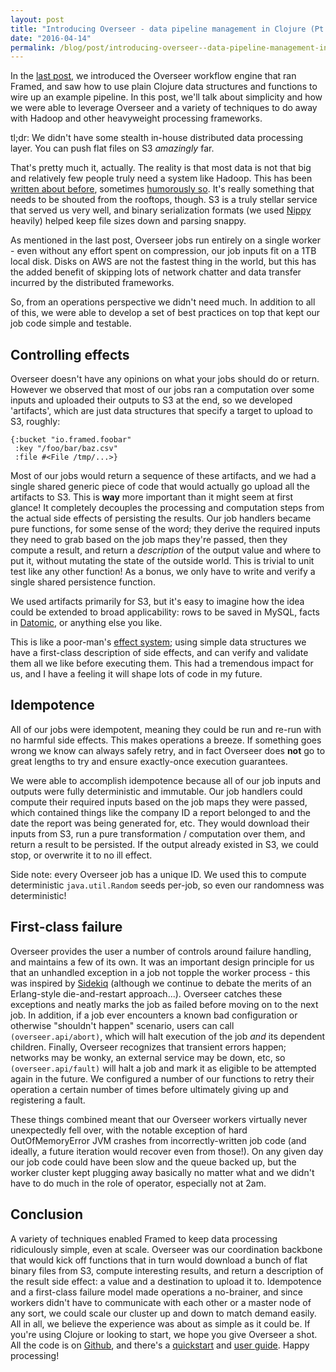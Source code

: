 ```yaml
---
layout: post
title: "Introducing Overseer - data pipeline management in Clojure (Pt. 2)"
date: "2016-04-14"
permalink: /blog/post/introducing-overseer--data-pipeline-management-in-clojure-pt-2
---
```


In the [last post](/blog/post/introducing-overseer--data-pipeline-management-in-clojure-pt-1), we introduced the Overseer workflow engine that ran Framed, and saw how to use plain Clojure data structures and functions to wire up an example pipeline. In this post, we'll talk about simplicity and how we were able to leverage Overseer and a variety of techniques to do away with Hadoop and other heavyweight processing frameworks.

<break />

tl;dr: We didn't have some stealth in-house distributed data processing layer. You can push flat files on S3 *amazingly* far.

That's pretty much it, actually. The reality is that most data is not that big and relatively few people truly need a system like Hadoop. This has been [written about before](https://www.chrisstucchio.com/blog/2013/hadoop_hatred.html), sometimes [humorously so](http://aadrake.com/command-line-tools-can-be-235x-faster-than-your-hadoop-cluster.html). It's really something that needs to be shouted from the rooftops, though. S3 is a truly stellar service that served us very well, and binary serialization formats (we used [Nippy](https://github.com/ptaoussanis/nippy) heavily) helped keep file sizes down and parsing snappy.

As mentioned in the last post, Overseer jobs run entirely on a single worker - even without any effort spent on compression, our job inputs fit on a 1TB local disk. Disks on AWS are not the fastest thing in the world, but this has the added benefit of skipping lots of network chatter and data transfer incurred by the distributed frameworks.

So, from an operations perspective we didn't need much. In addition to all of this, we were able to develop a set of best practices on top that kept our job code simple and testable.

## Controlling effects

Overseer doesn't have any opinions on what your jobs should do or return. However we observed that most of our jobs ran a computation over some inputs and uploaded their outputs to S3 at the end, so we developed 'artifacts', which are just data structures that specify a target to upload to S3, roughly:

<pre class="prettyprint lang-clojure"><code>{:bucket "io.framed.foobar"
 :key "/foo/bar/baz.csv"
 :file #&lt;File /tmp/...&gt;}</code></pre>

Most of our jobs would return a sequence of these artifacts, and we had a single shared generic piece of code that would actually go upload all the artifacts to S3. This is **way** more important than it might seem at first glance! It completely decouples the processing and computation steps from the actual side effects of persisting the results. Our job handlers became pure functions, for some sense of the word; they derive the required inputs they need to grab based on the job maps they're passed, then they compute a result, and return a *description* of the output value and where to put it, without mutating the state of the outside world. This is trivial to unit test like any other function! As a bonus, we only have to write and verify a single shared persistence function.

We used artifacts primarily for S3, but it's easy to imagine how the idea could be extended to broad applicability: rows to be saved in MySQL, facts in [Datomic](http://www.datomic.com/), or anything else you like.

This is like a poor-man's [effect system](https://en.wikipedia.org/wiki/Effect_system); using simple data structures we have a first-class description of side effects, and can verify and validate them all we like before executing them. This had a tremendous impact for us, and I have a feeling it will shape lots of code in my future.

## Idempotence

All of our jobs were idempotent, meaning they could be run and re-run with no harmful side effects. This makes operations a breeze. If something goes wrong we know can always safely retry, and in fact Overseer does <strong>not</strong> go to great lengths to try and ensure exactly-once execution guarantees.

We were able to accomplish idempotence because all of our job inputs and outputs were fully deterministic and immutable. Our job handlers could compute their required inputs based on the job maps they were passed, which contained things like the company ID a report belonged to and the date the report was being generated for, etc. They would download their inputs from S3, run a pure transformation / computation over them, and return a result to be persisted. If the output already existed in S3, we could stop, or overwrite it to no ill effect.

Side note: every Overseer job has a unique ID. We used this to compute deterministic `java.util.Random` seeds per-job, so even our randomness was deterministic!

## First-class failure

Overseer provides the user a number of controls around failure handling, and maintains a few of its own. It was an important design principle for us that an unhandled exception in a job not topple the worker process - this was inspired by [Sidekiq](https://github.com/mperham/sidekiq/wiki/Error-Handling) (although we continue to debate the merits of an Erlang-style die-and-restart approach...). Overseer catches these exceptions and neatly marks the job as failed before moving on to the next job. In addition, if a job ever encounters a known bad configuration or otherwise "shouldn't happen" scenario, users can call `(overseer.api/abort)`, which will halt execution of the job *and* its dependent children. Finally, Overseer recognizes that transient errors happen; networks may be wonky, an external service may be down, etc, so `(overseer.api/fault)` will halt a job and mark it as eligible to be attempted again in the future. We configured a number of our functions to retry their operation a certain number of times before ultimately giving up and registering a fault.

These things combined meant that our Overseer workers virtually never unexpectedly fell over, with the notable exception of hard OutOfMemoryError JVM crashes from incorrectly-written job code (and ideally, a future iteration would recover even from those!). On any given day our job code could have been slow and the queue backed up, but the worker cluster kept plugging away basically no matter what and we didn't have to do much in the role of operator, especially not at 2am.

## Conclusion

A variety of techniques enabled Framed to keep data processing ridiculously simple, even at scale. Overseer was our coordination backbone that would kick off functions that in turn would download a bunch of flat binary files from S3, compute interesting results, and return a description of the result side effect: a value and a destination to upload it to. Idempotence and a first-class failure model made operations a no-brainer, and since workers didn't have to communicate with each other or a master node of any sort, we could scale our cluster up and down to match demand easily. All in all, we believe the experience was about as simple as it could be. If you're using Clojure or looking to start, we hope you give Overseer a shot. All the code is on [Github](https://github.com/framed-data/overseer), and there's a [quickstart](https://github.com/framed-data/overseer/wiki/Quickstart) and [user guide](https://www.gitbook.com/book/framed/overseer/). Happy processing!
